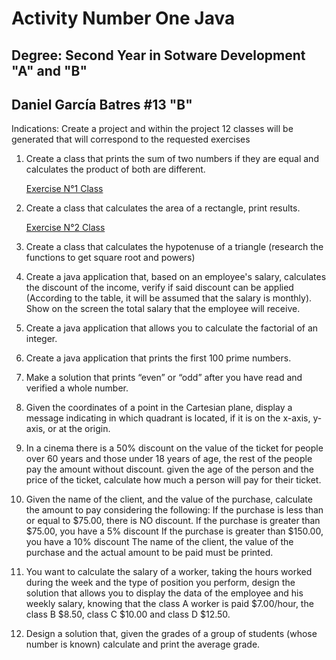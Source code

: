 # Activity Number One Java

## Degree: Second Year in Sotware Development "A" and "B"

## Daniel García Batres #13 "B"

Indications: Create a project and within the project 12 classes will be generated that will correspond
to the requested exercises

1. Create a class that prints the sum of two numbers if they are equal and calculates the product of
   both are different.

   [Exercise N°1 Class](https://github.com/danielbatres/activity-one-java/blob/main/src/Exercise/Exercise1.java)

2. Create a class that calculates the area of ​​a rectangle, print results.

    [Exercise N°2 Class](https://github.com/danielbatres/activity-one-java/blob/main/src/Exercise/Exercise2.java)

4. Create a class that calculates the hypotenuse of a triangle (research the functions to get
   square root and powers)

5. Create a java application that, based on an employee's salary, calculates the discount of the
   income, verify if said discount can be applied (According to the table, it will be assumed that the salary is
   monthly). Show on the screen the total salary that the employee will receive.

6. Create a java application that allows you to calculate the factorial of an integer.

7. Create a java application that prints the first 100 prime numbers.

8. Make a solution that prints “even” or “odd” after you have read and verified a
   whole number.

9. Given the coordinates of a point in the Cartesian plane, display a message indicating in
      which quadrant is located, if it is on the x-axis, y-axis, or at the origin.

10. In a cinema there is a 50% discount on the value of the ticket for people over 60
    years and those under 18 years of age, the rest of the people pay the amount without discount. given the age
    of the person and the price of the ticket, calculate how much a person will pay for their ticket.

11. Given the name of the client, and the value of the purchase, calculate the amount to pay considering the
    following: If the purchase is less than or equal to $75.00, there is NO discount. If the purchase is greater than
    $75.00, you have a 5% discount If the purchase is greater than $150.00, you have a 10% discount
    The name of the client, the value of the purchase and the actual amount to be paid must be printed.

12. You want to calculate the salary of a worker, taking the hours worked during the week
    and the type of position you perform, design the solution that allows you to display the data of the
    employee and his weekly salary, knowing that the class A worker is paid $7.00/hour, the class B
    $8.50, class C $10.00 and class D $12.50.

13. Design a solution that, given the grades of a group of students (whose number is known)
    calculate and print the average grade.